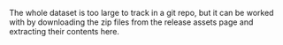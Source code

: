 The whole dataset is too large to track in a git repo, but it can be worked with
by downloading the zip files from the release assets page and extracting their contents here.